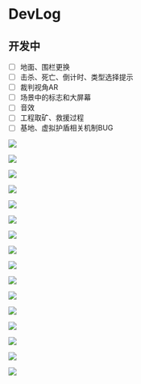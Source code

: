 ﻿# DevLog

## 开发中

- [ ] 地面、围栏更换
- [ ] 击杀、死亡、倒计时、类型选择提示
- [ ] 裁判视角AR
- [ ] 场景中的标志和大屏幕
- [ ] 音效
- [ ] 工程取矿、救援过程
- [ ] 基地、虚拟护盾相关机制BUG

![](Images/Version053021.png)

![](Images/Version052921.png)

![](Images/Version052821B.png)

![](Images/Version052821.png)

![](Images/Version052621A.png)

![](Images/Version052621.png)

![](Images/Version052521A.png)

![](Images/Version052521.png)

![](Images/Version052421.png)

![](Images/Version052321.png)

![](Images/Version042321.png)

![](Images/Version042021.png)

![](Images/Version041821B.png)

![](Images/Version041821A.png)

![](Images/Version041721.png)

![](Images/Version041621.png)